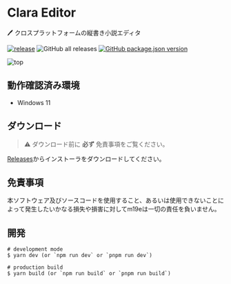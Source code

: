 # Clara Editor

🖊️ クロスプラットフォームの縦書き小説エディタ

[![release](https://github.com/m19e/clara-editor/actions/workflows/release.yml/badge.svg)](https://github.com/m19e/clara-editor/actions/workflows/release.yml)
![GitHub all releases](https://img.shields.io/github/downloads/m19e/clara-editor/total)
[![GitHub package.json version](https://img.shields.io/github/package-json/v/m19e/clara-editor)](https://github.com/m19e/clara-editor/releases/latest)

![top](https://github.com/m19e/clara-editor/assets/49052459/37499fce-2c47-4db2-8fb4-bb02ec212bf3)

## 動作確認済み環境

- Windows 11

## ダウンロード

> ⚠️ ダウンロード前に **必ず** 免責事項をご覧ください。

[Releases](https://github.com/m19e/clara-editor/releases/latest)からインストーラをダウンロードしてください。

## 免責事項

本ソフトウェア及びソースコードを使用すること、あるいは使用できないことによって発生したいかなる損失や損害に対してm19eは一切の責任を負いません。

## 開発

```
# development mode
$ yarn dev (or `npm run dev` or `pnpm run dev`)

# production build
$ yarn build (or `npm run build` or `pnpm run build`)
```
